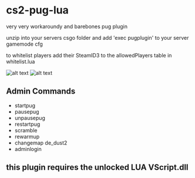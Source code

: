 # cs2-pug-lua
very very workaroundy and barebones pug plugin

unzip into your servers csgo folder and add 'exec pugplugin' to your server gamemode cfg

to whitelist players add their SteamID3 to the allowedPlayers table in whitelist.lua

![alt text](https://i.imgur.com/fLxHLux.jpeg)
![alt text](https://i.imgur.com/wCO9pHX.png)

## Admin Commands
- startpug
- pausepug
- unpausepug
- restartpug
- scramble
- rewarmup
- changemap de_dust2
- adminlogin

## this plugin requires the unlocked LUA VScript.dll
